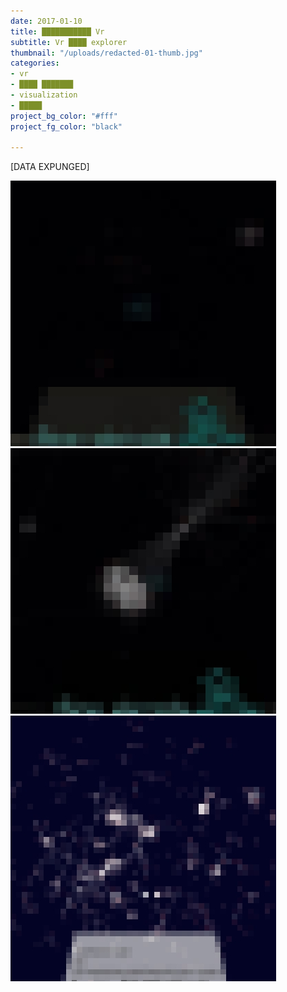 ```yaml
---
date: 2017-01-10
title: ███████████ Vr
subtitle: Vr ████ explorer
thumbnail: "/uploads/redacted-01-thumb.jpg"
categories:
- vr
- ████ ███████
- visualization
- █████
project_bg_color: "#fff"
project_fg_color: "black"

---
```

[DATA EXPUNGED]

![img](/uploads/redacted-01-01.jpg)
![img](/uploads/redacted-01-02.jpg)
![img](/uploads/redacted-01-03.jpg)
